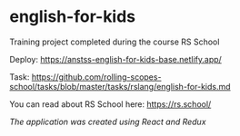 # english-for-kids

Training project completed during the course RS School

Deploy: https://anstss-english-for-kids-base.netlify.app/

Task: https://github.com/rolling-scopes-school/tasks/blob/master/tasks/rslang/english-for-kids.md

You can read about RS School here: https://rs.school/

*The application was created using React and Redux*
